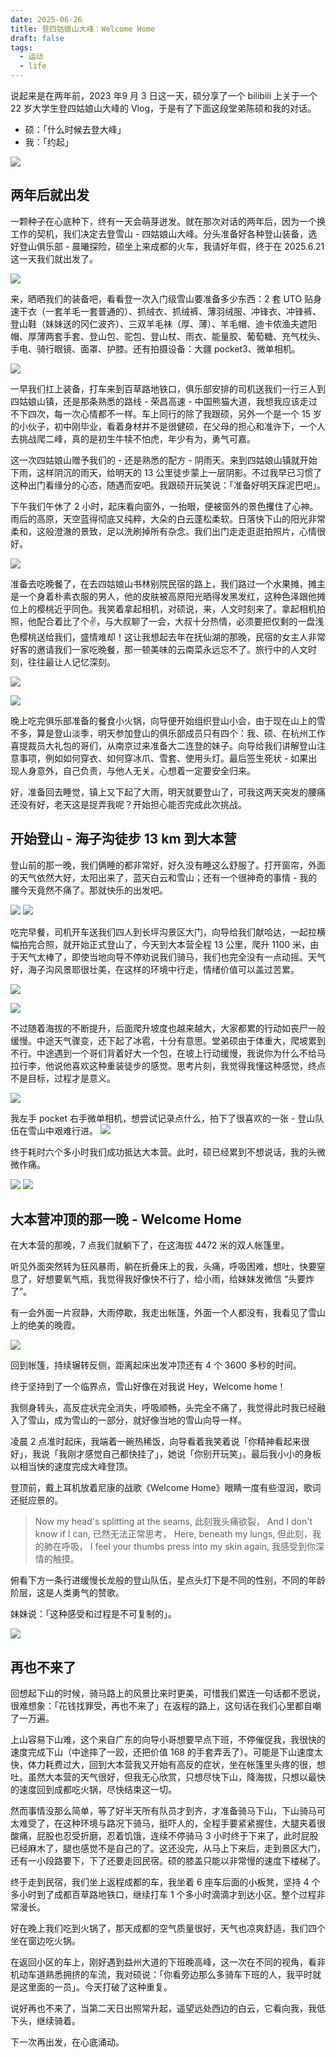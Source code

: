 ```yaml
---
date: 2025-06-26
title: 登四姑娘山大峰：Welcome Home
draft: false
tags:
  - 运动
  - life
---
```

说起来是在两年前，2023 年9 月 3 日这一天，硕分享了一个 bilibili 上关于一个 22 岁大学生登四姑娘山大峰的 Vlog，于是有了下面这段堂弟陈硕和我的对话。
- 硕：「什么时候去登大峰」
- 我：「约起」

![](https://cdn.jsdelivr.net/gh/goby-ao/picgo@main/img/20250626171212.png)

## 两年后就出发

一颗种子在心底种下，终有一天会萌芽迸发。就在那次对话的两年后，因为一个换工作的契机，我们决定去登雪山 - 四姑娘山大峰。分头准备好各种登山装备，选好登山俱乐部 - 晨曦探险，硕坐上来成都的火车，我请好年假，终于在 2025.6.21 这一天我们就出发了。

![](https://cdn.jsdelivr.net/gh/goby-ao/picgo@main/img/20250626172143.png)

来，晒晒我们的装备吧，看看登一次入门级雪山要准备多少东西：2 套 UTO 贴身速干衣（一套羊毛一套普通的）、抓绒衣、抓绒裤、薄羽绒服、冲锋衣、冲锋裤、登山鞋（妹妹送的冈仁波齐）、三双羊毛袜（厚、薄）、羊毛帽、迪卡侬渔夫遮阳帽、厚薄两套手套、登山包、驼包、登山杖、雨衣、能量胶、葡萄糖、充气枕头、手电、骑行眼镜、面罩、护膝。还有拍摄设备：大疆 pocket3、微单相机。

![](https://cdn.jsdelivr.net/gh/goby-ao/picgo@main/img/509F24BA-7D19-4948-84FA-85EBBA6599CD_1_105_c.jpeg)

一早我们扛上装备，打车来到百草路地铁口，俱乐部安排的司机送我们一行三人到四姑娘山镇，还是那条熟悉的路线 - 荣昌高速 - 中国熊猫大道，我想我应该走过不下四次，每一次心情都不一样。车上同行的除了我跟硕，另外一个是一个 15 岁的小伙子，初中刚毕业，看着身材并不是很健硕，在父母的担心和准许下，一个人去挑战爬二峰，真的是初生牛犊不怕虎，年少有为，勇气可嘉。

这一次四姑娘山赠予我们的 - 还是熟悉的配方 - 阴雨天。来到四姑娘山镇就开始下雨，这样阴沉的雨天，给明天的 13 公里徒步蒙上一层阴影。不过我早已习惯了这种出门看缘分的心态，随遇而安吧。我跟硕开玩笑说：「准备好明天踩泥巴吧」。

下午我们午休了 2 小时，起床看向窗外，一抬眼，便被窗外的景色攫住了心神。雨后的高原，天空蓝得彻底又纯粹，大朵的白云蓬松柔软。日落快下山的阳光非常柔和，这般澄澈的景致，足以洗刷掉所有杂念。我们出门走走逛逛拍照片，心情很好。

![](https://cdn.jsdelivr.net/gh/goby-ao/picgo@main/img/IMG_0948.jpg)

准备去吃晚餐了，在去四姑娘山书林别院民宿的路上，我们路过一个水果摊，摊主是一个身着朴素衣服的男人，他的皮肤被高原阳光晒得发黑发红，这种色泽跟他摊位上的樱桃近乎同色。我笑着拿起相机，对硕说，来，人文时刻来了。拿起相机拍照，他配合着比了个✌️，与大叔聊了一会，大叔十分热情，必须要把仅剩的一盘浅色樱桃送给我们，盛情难却！这让我想起去年在抚仙湖的那晚，民宿的女主人非常好客的邀请我们一家吃晚餐，那一顿美味的云南菜永远忘不了。旅行中的人文时刻，往往最让人记忆深刻。

![](https://cdn.jsdelivr.net/gh/goby-ao/picgo@main/img/IMG_0938.jpg)

![](https://cdn.jsdelivr.net/gh/goby-ao/picgo@main/img/92E91218-DDC2-46CD-9EE7-54A254389558_1_105_c.jpeg)

晚上吃完俱乐部准备的餐食小火锅，向导便开始组织登山小会，由于现在山上的雪不多，算是登山淡季，明天参加登山的俱乐部成员只有四个：我、硕、在杭州工作喜提裁员大礼包的哥们，从南京过来准备大二连登的妹子。向导给我们讲解登山注意事项，例如如何穿衣、如何穿冰爪、雪套、使用头灯。最后签生死状 - 如果出现人身意外，自己负责，与他人无关。心想着一定要安全归来。

好，准备回去睡觉，镇上又下起了大雨，明天就要登山了，可我这两天突发的腰痛还没有好，老天这是捉弄我呢？开始担心能否完成此次挑战。

## 开始登山 - 海子沟徒步 13 km 到大本营

登山前的那一晚，我们俩睡的都非常好，好久没有睡这么舒服了。打开窗帘，外面的天气依然大好，太阳出来了，蓝天白云和雪山；还有一个很神奇的事情 - 我的腰今天竟然不痛了。那就快乐的出发吧。

![](https://cdn.jsdelivr.net/gh/goby-ao/picgo@main/img/034719CA-152C-40DA-94A2-3D49323EAD76_1_102_o.jpeg)
![](https://cdn.jsdelivr.net/gh/goby-ao/picgo@main/img/B5AC16CA-6C1B-45B2-A9E5-5FE30D272506_1_102_o.jpeg)

吃完早餐，司机开车送我们四人到长坪沟景区大门，向导给我们献哈达，一起拉横幅拍完合照，就开始正式登山了，今天到大本营全程 13 公里，爬升 1100 米，由于天气太棒了，即使当地向导不停劝说我们骑马，我们也完全没有一点动摇。天气好，海子沟风景耶很壮美，在这样的环境中行走，情绪价值可以盖过苦累。

![](https://cdn.jsdelivr.net/gh/goby-ao/picgo@main/img/20250626180933.png)

![](https://cdn.jsdelivr.net/gh/goby-ao/picgo@main/img/IMG_1041.jpg)

不过随着海拔的不断提升，后面爬升坡度也越来越大，大家都累的行动如丧尸一般缓慢。中途天气骤变，还下起了冰雹，十分有意思。堂弟硕由于体重大，爬坡累到不行。中途遇到一个哥们背着好大一个包，在坡上行动缓慢，我说你为什么不给马拉行李，他说他喜欢这种重装徒步的感觉。思考片刻，我觉得我懂这种感觉，终点不是目标，过程才是意义。

![](https://cdn.jsdelivr.net/gh/goby-ao/picgo@main/img/IMG_1031.jpg)

我左手 pocket 右手微单相机，想尝试记录点什么，拍下了很喜欢的一张 - 登山队伍在雪山中艰难行进。
![](https://cdn.jsdelivr.net/gh/goby-ao/picgo@main/img/IMG_1074.jpg)

终于耗时六个多小时我们成功抵达大本营。此时，硕已经累到不想说话，我的头微微作痛。

![](https://cdn.jsdelivr.net/gh/goby-ao/picgo@main/img/D2375DC4-2A56-4CAE-8A40-2E4CF557A434_1_102_o.jpeg)
![](https://cdn.jsdelivr.net/gh/goby-ao/picgo@main/img/1DB33A3D-D50F-468D-B559-2977FECE7525_1_102_o.jpeg)


## 大本营冲顶的那一晚 - Welcome Home

在大本营的那晚，7 点我们就躺下了，在这海拔 4472 米的双人帐篷里。  

听见外面突然转为狂风暴雨，躺在折叠床上的我，头痛，呼吸困难，想吐，快要窒息了，好想要氧气瓶，我觉得我好像快不行了，给小雨，给妹妹发微信 “头要炸了”。  
  
有一会外面一片寂静，大雨停歇，我走出帐篷，外面一个人都没有，我看见了雪山上的绝美的晚霞。

![](https://cdn.jsdelivr.net/gh/goby-ao/picgo@main/img/9584459B-A15D-4D5B-AC3A-9D5F9C7E3DE4_1_102_o.jpeg)
  
回到帐篷，持续辗转反侧，距离起床出发冲顶还有 4 个 3600 多秒的时间。  
  
终于坚持到了一个临界点，雪山好像在对我说 Hey，Welcome home！  
  
我侧身转头，高反症状完全消失，呼吸顺畅，头完全不痛了，我觉得此时我已经融入了雪山，成为雪山的一部分，就好像当地的雪山向导一样。  
  
凌晨 2 点准时起床，我端着一碗热稀饭，向导看着我笑着说「你精神看起来很好」，我说「我刚才感觉自己都快挂了」，她说「你别开玩笑」。最后我小小的身板以相当快的速度完成大峰登顶。
  
登顶前，戴上耳机放着尼康的战歌《Welcome Home》眼睛一度有些湿润，歌词还挺应景的。

> Now my head's splitting at the seams, 
此刻我头痛欲裂，
And I don't know if I can, 
已然无法正常思考，
Here, beneath my lungs, 
但此刻，我的肺在呼吸，
I feel your thumbs press into my skin again, 
我感受到你深情的触摸。
  
俯看下方一条行进缓慢长龙般的登山队伍，星点头灯下是不同的性别，不同的年龄阶层，这是人类勇气的赞歌。

妹妹说：「这种感受和过程是不可复制的」。

![](https://cdn.jsdelivr.net/gh/goby-ao/picgo@main/img/20250626184922.png)

## 再也不来了

回想起下山的时候，骑马路上的风景比来时更美，可惜我们累连一句话都不愿说，很难想象：「花钱找罪受，再也不来了」在返程的路上，这句话在我们心里都自嘲了一万遍。

上山容易下山难，这个来自广东的向导小哥想要早点下班，不停催促我，我很快的速度完成下山（中途摔了一跤，还把价值 168 的手套弄丢了）。可能是下山速度太快，体力耗费过大，回到大本营我又开始有高反的症状，坐在帐篷里头疼的很，想吐。虽然大本营的天气很好，但我无心欣赏，只想尽快下山，降海拔，只想以最快的速度回到成都吃火锅，尽快结束这一切。

然而事情没那么简单，等了好半天所有队员才到齐，才准备骑马下山，下山骑马可太难受了，在这种环境与路况下骑马，挺吓人的，全程手要紧紧握住，大腿夹着很酸痛，屁股也忍受折磨，忍着饥饿，连续不停骑马 3 小时终于下来了，此时屁股已经麻木了，腿也感觉不是自己的了。这还没完，从马上下来后，走到景区大门，还有一小段路要下，下了还要走回民宿。硕的膝盖只能以非常慢的速度下楼梯了。

终于走到民宿，我们坐上返程成都的车，我坐着 6 座车后面的小板凳，坚持 4 个多小时到了成都百草路地铁口，继续打车 1 个多小时滴滴才到达小区。整个过程非常漫长。

好在晚上我们吃到火锅了，那天成都的空气质量很好，天气也凉爽舒适，我们四个坐在窗边吃火锅。

在返回小区的车上，刚好遇到益州大道的下班晚高峰，这一次在不同的视角，看非机动车道熟悉拥挤的车流，我对硕说：「你看旁边那么多骑车下班的人，我平时就是这里面的一员」。今天打破了这种重复。

说好再也不来了，当第二天日出照常升起，遥望远处西边的白云，它看向我，我低下头，继续骑着。

下一次再出发，在心底涌动。